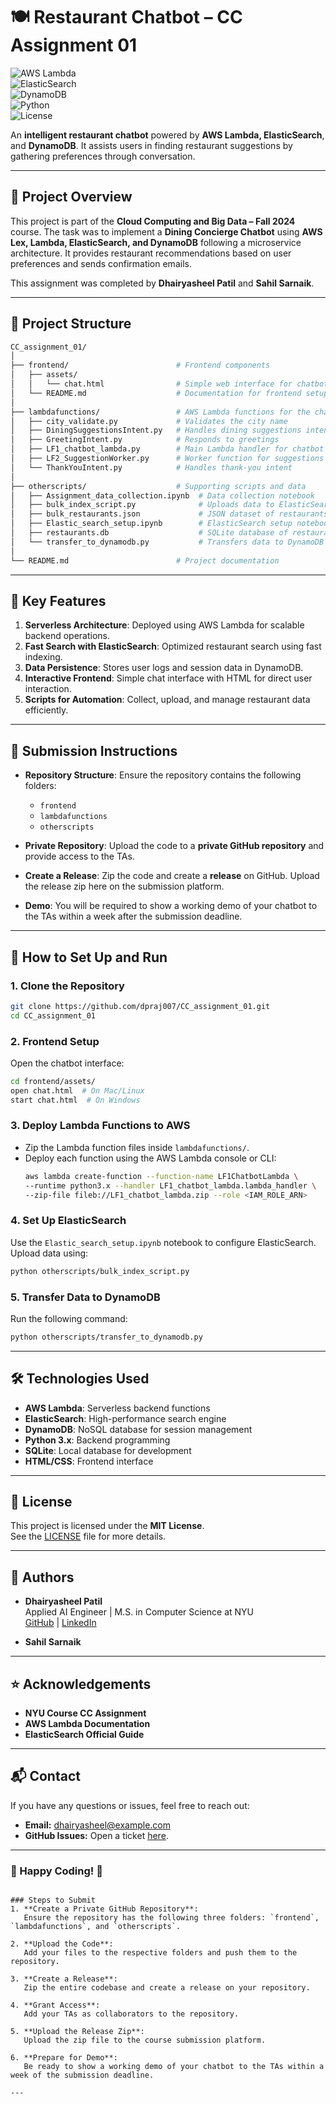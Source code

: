 
# 🍽️ Restaurant Chatbot – CC Assignment 01

![AWS Lambda](https://img.shields.io/badge/AWS%20Lambda-Deployed-orange)  
![ElasticSearch](https://img.shields.io/badge/ElasticSearch-Setup-green)  
![DynamoDB](https://img.shields.io/badge/DynamoDB-Integrated-blue)  
![Python](https://img.shields.io/badge/Python-3.x-brightgreen)  
![License](https://img.shields.io/badge/License-MIT-lightgrey)

An **intelligent restaurant chatbot** powered by **AWS Lambda, ElasticSearch**, and **DynamoDB**. It assists users in finding restaurant suggestions by gathering preferences through conversation.

---

## 🚀 Project Overview
This project is part of the **Cloud Computing and Big Data – Fall 2024** course. The task was to implement a **Dining Concierge Chatbot** using **AWS Lex, Lambda, ElasticSearch, and DynamoDB** following a microservice architecture. It provides restaurant recommendations based on user preferences and sends confirmation emails.

This assignment was completed by **Dhairyasheel Patil** and **Sahil Sarnaik**.

---

## 📂 Project Structure

```bash
CC_assignment_01/
│
├── frontend/                        # Frontend components
│   ├── assets/
│   │   └── chat.html                # Simple web interface for chatbot
│   └── README.md                    # Documentation for frontend setup
│
├── lambdafunctions/                 # AWS Lambda functions for the chatbot
│   ├── city_validate.py             # Validates the city name
│   ├── DiningSuggestionsIntent.py   # Handles dining suggestions intent
│   ├── GreetingIntent.py            # Responds to greetings
│   ├── LF1_chatbot_lambda.py        # Main Lambda handler for chatbot
│   ├── LF2_SuggestionWorker.py      # Worker function for suggestions
│   └── ThankYouIntent.py            # Handles thank-you intent
│
├── otherscripts/                    # Supporting scripts and data
│   ├── Assignment_data_collection.ipynb  # Data collection notebook
│   ├── bulk_index_script.py              # Uploads data to ElasticSearch
│   ├── bulk_restaurants.json             # JSON dataset of restaurants
│   ├── Elastic_search_setup.ipynb        # ElasticSearch setup notebook
│   ├── restaurants.db                    # SQLite database of restaurants
│   └── transfer_to_dynamodb.py           # Transfers data to DynamoDB
│
└── README.md                        # Project documentation
```

---

## 🌟 Key Features
1. **Serverless Architecture**: Deployed using AWS Lambda for scalable backend operations.
2. **Fast Search with ElasticSearch**: Optimized restaurant search using fast indexing.
3. **Data Persistence**: Stores user logs and session data in DynamoDB.
4. **Interactive Frontend**: Simple chat interface with HTML for direct user interaction.
5. **Scripts for Automation**: Collect, upload, and manage restaurant data efficiently.

---

## 🎯 Submission Instructions
- **Repository Structure**: Ensure the repository contains the following folders:
  - `frontend`
  - `lambdafunctions`
  - `otherscripts`

- **Private Repository**: Upload the code to a **private GitHub repository** and provide access to the TAs.
- **Create a Release**: Zip the code and create a **release** on GitHub. Upload the release zip here on the submission platform.
- **Demo**: You will be required to show a working demo of your chatbot to the TAs within a week after the submission deadline.

---

## 🎯 How to Set Up and Run

### 1. Clone the Repository
```bash
git clone https://github.com/dpraj007/CC_assignment_01.git
cd CC_assignment_01
```

### 2. Frontend Setup
Open the chatbot interface:
```bash
cd frontend/assets/
open chat.html  # On Mac/Linux
start chat.html  # On Windows
```

### 3. Deploy Lambda Functions to AWS
- Zip the Lambda function files inside `lambdafunctions/`.
- Deploy each function using the AWS Lambda console or CLI:
  ```bash
  aws lambda create-function --function-name LF1ChatbotLambda \
  --runtime python3.x --handler LF1_chatbot_lambda.lambda_handler \
  --zip-file fileb://LF1_chatbot_lambda.zip --role <IAM_ROLE_ARN>
  ```

### 4. Set Up ElasticSearch
Use the `Elastic_search_setup.ipynb` notebook to configure ElasticSearch.  
Upload data using:
```bash
python otherscripts/bulk_index_script.py
```

### 5. Transfer Data to DynamoDB
Run the following command:
```bash
python otherscripts/transfer_to_dynamodb.py
```

---

## 🛠️ Technologies Used
- **AWS Lambda**: Serverless backend functions
- **ElasticSearch**: High-performance search engine
- **DynamoDB**: NoSQL database for session management
- **Python 3.x**: Backend programming
- **SQLite**: Local database for development
- **HTML/CSS**: Frontend interface

---

## 📜 License
This project is licensed under the **MIT License**.  
See the [LICENSE](LICENSE) file for more details.

---

## 👥 Authors
- **Dhairyasheel Patil**  
  Applied AI Engineer | M.S. in Computer Science at NYU  
  [GitHub](https://github.com/dpraj007) | [LinkedIn](https://www.linkedin.com/in/dhairyasheel-patil)

- **Sahil Sarnaik**

---

## ⭐ Acknowledgements
- **NYU Course CC Assignment**
- **AWS Lambda Documentation**
- **ElasticSearch Official Guide**

---

## 📬 Contact
If you have any questions or issues, feel free to reach out:
- **Email:** dhairyasheel@example.com  
- **GitHub Issues:** Open a ticket [here](https://github.com/dpraj007/CC_assignment_01/issues).

---

### 🏁 Happy Coding! 🎉
```

### Steps to Submit
1. **Create a Private GitHub Repository**:  
   Ensure the repository has the following three folders: `frontend`, `lambdafunctions`, and `otherscripts`.

2. **Upload the Code**:  
   Add your files to the respective folders and push them to the repository.

3. **Create a Release**:  
   Zip the entire codebase and create a release on your repository.  

4. **Grant Access**:  
   Add your TAs as collaborators to the repository.

5. **Upload the Release Zip**:  
   Upload the zip file to the course submission platform.

6. **Prepare for Demo**:  
   Be ready to show a working demo of your chatbot to the TAs within a week of the submission deadline.

---

